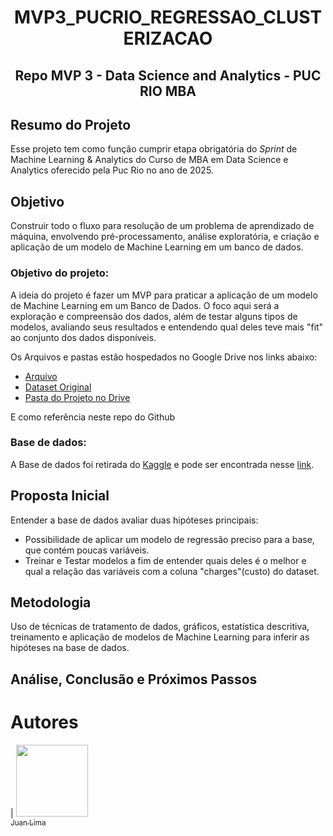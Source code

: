 <h1 align="center"> MVP3_PUCRIO_REGRESSAO_CLUSTERIZACAO </h1> 
<h2 align="center">Repo MVP 3 - Data Science and Analytics - PUC RIO MBA</h2> 


## Resumo do Projeto
Esse projeto tem como função cumprir etapa obrigatória do _Sprint_ de Machine Learning & Analytics do Curso de MBA em Data Science e Analytics oferecido pela Puc Rio no ano de 2025.

## Objetivo
Construir todo o fluxo para resolução de um problema de aprendizado de máquina, envolvendo pré-processamento, análise exploratória, e criação e aplicação de um modelo de Machine Learning em um banco de dados.

### Objetivo do projeto:
A ideia do projeto é fazer um MVP para praticar a aplicação de um modelo de Machine Learning em um Banco de Dados. O foco aqui será a exploração e compreensão dos dados, além de testar alguns tipos de modelos, avaliando seus resultados e entendendo qual deles teve mais "fit" ao conjunto dos dados disponíveis.

Os Arquivos e pastas estão hospedados no Google Drive nos links abaixo:
* [Arquivo](https://colab.research.google.com/drive/1c4lABjnrupla1RFAvOfg6f-5tRqFp-dt?usp=drive_link) 
* [Dataset Original](https://drive.google.com/file/d/14wEv9mRXmUyT0z_TNFRF_O95gcS0Li8c/view?usp=drive_link)
* [Pasta do Projeto no Drive](https://drive.google.com/drive/folders/1bQO6TRw0ohoOZPXk2MxwIzeh3zHjIxDA?usp=drive_link)

E como referência neste repo do Github

### Base de dados: 
A Base de dados foi retirada do [Kaggle](https://www.kaggle.com/) e pode ser encontrada nesse [link](https://www.kaggle.com/datasets/mosapabdelghany/medical-insurance-cost-dataset).

## Proposta Inicial
Entender a base de dados avaliar duas hipóteses principais:
* Possibilidade de aplicar um modelo de regressão preciso para a base, que contém poucas variáveis.
* Treinar e Testar modelos a fim de entender quais deles é o melhor e qual a relação das variáveis com a coluna "charges"(custo) do dataset. 

## Metodologia
Uso de técnicas de tratamento de dados, gráficos, estatística descritiva, treinamento e aplicação de modelos de Machine Learning para inferir as hipóteses na base de dados.

## Análise, Conclusão e Próximos Passos



# Autores
| [<img src="https://avatars.githubusercontent.com/u/131409712?v=4"  width=115><br><sub>Juan Lima</sub>](https://github.com/GruveJL)
